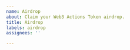 ```yaml
---
name: Airdrop
about: Claim your Web3 Actions Token airdrop.
title: Airdrop
labels: airdrop
assignees: ''

---
```



